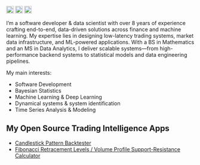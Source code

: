 [<img src='https://img.shields.io/badge/GitHub-100000?style=for-the-badge&logo=github&logoColor=white' alt='github' height='20'>](https://github.com/mrtkp9993)  [<img src='https://img.shields.io/badge/LinkedIn-0077B5?style=for-the-badge&logo=linkedin&logoColor=white' alt='linkedin' height='20'>](https://www.linkedin.com/in/muratkoptur/)  [<img src='https://img.shields.io/badge/website-000000?style=for-the-badge&logo=About.me&logoColor=white' alt='website' height='20'>](https://muratkoptur.com)

I’m a software developer & data scientist with over 8 years of experience crafting end-to-end, data-driven solutions across finance and machine learning. My expertise lies in designing low-latency trading systems, market data infrastructure, and ML-powered applications. With a BS in Mathematics and an MS in Data Analytics, I deliver scalable systems—from high-performance backend systems to statistical models and data engineering pipelines.

My main interests:

* Software Development 
* Bayesian Statistics
* Machine Learning & Deep Learning
* Dynamical systems & system identification
* Time Series Analysis & Modeling

## My Open Source Trading Intelligence Apps

* [Candlestick Pattern Backtester](https://github.com/mrtkp9993/tradesly-cpat)
* [Fibonacci Retracement Levels / Volume Profile Support-Resistance Calculator](https://github.com/mrtkp9993/tradesly-supres)
